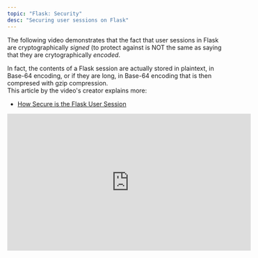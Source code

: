 ```yaml
---
topic: "Flask: Security"
desc: "Securing user sessions on Flask"
---
```


The following video demonstrates that the fact that user sessions in Flask are cryptographically <em>signed</em> (to protect against 
is NOT the same as saying that they are crytographically <em>encoded</em>.    

In fact, the contents of a Flask session are actually stored in plaintext, in Base-64 encoding, or if they are long, in Base-64 encoding that is then
compresed with gzip compression.     
This article by the video's creator explains more:
* [How Secure is the Flask User Session](https://blog.miguelgrinberg.com/post/how-secure-is-the-flask-user-session)

<iframe width="560" height="315" src="https://www.youtube.com/embed/mhcnBTDLxCI" frameborder="0" allowfullscreen></iframe>

